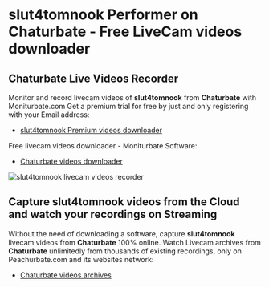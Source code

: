 # slut4tomnook Performer on Chaturbate - Free LiveCam videos downloader

## Chaturbate Live Videos Recorder

Monitor and record livecam videos of **slut4tomnook** from **Chaturbate** with Moniturbate.com
Get a premium trial for free by just and only registering with your Email address:
* [slut4tomnook Premium videos downloader](https://moniturbate.com/request-demo-licence-key.html)

Free livecam videos downloader - Moniturbate Software:
* [Chaturbate videos downloader](https://moniturbate.com/moniturbate-download-software.html)

![slut4tomnook livecam videos recorder](https://peachurnet.com/templates/moniturbate-software.png)


## Capture slut4tomnook videos from the Cloud and watch your recordings on Streaming

Without the need of downloading a software, capture **slut4tomnook** livecam videos from **Chaturbate** 100% online.
Watch Livecam archives from **Chaturbate** unlimitedly from thousands of existing recordings, only on Peachurbate.com and its websites network:
* [Chaturbate videos archives](https://peachurnet.com/)